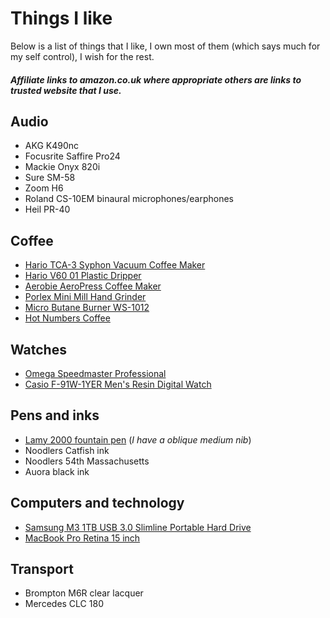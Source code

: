 # Things I like

Below is a list of things that I like, I own most of them (which says much for my self control), I wish for the rest. 

##### Affiliate links to amazon.co.uk where appropriate others are links to trusted website that I use. 

## Audio

- AKG K490nc
- Focusrite Saffire Pro24
- Mackie Onyx 820i
- Sure SM-58
- Zoom H6
- Roland CS-10EM binaural microphones/earphones
- Heil PR-40

## Coffee

- <a href="http://www.amazon.co.uk/gp/product/B000IKLQY6/ref=as_li_ss_tl?ie=UTF8&camp=1634&creative=19450&creativeASIN=B000IKLQY6&linkCode=as2&tag=bowingercom-21" target="_blank">Hario TCA-3 Syphon Vacuum Coffee Maker</a>
- <a href="http://www.amazon.co.uk/gp/product/B00FDOXRIK/ref=as_li_ss_tl?ie=UTF8&camp=1634&creative=19450&creativeASIN=B00FDOXRIK&linkCode=as2&tag=bowingercom-21" target="_blank">Hario V60 01 Plastic Dripper</a>
- <a href="http://www.amazon.co.uk/gp/product/B000GXZ2GS/ref=as_li_ss_tl?ie=UTF8&camp=1634&creative=19450&creativeASIN=B000GXZ2GS&linkCode=as2&tag=bowingercom-21" target="_blank">Aerobie AeroPress Coffee Maker</a>
- <a href="http://www.amazon.co.uk/gp/product/B0044ZA066/ref=as_li_ss_tl?ie=UTF8&camp=1634&creative=19450&creativeASIN=B0044ZA066&linkCode=as2&tag=bowingercom-21" target="_blank">Porlex Mini Mill Hand Grinder</a>
- <a href="http://www.amazon.co.uk/gp/product/B00E678M0S/ref=as_li_ss_tl?ie=UTF8&camp=1634&creative=19450&creativeASIN=B00E678M0S&linkCode=as2&tag=bowingercom-21" target="_blank">Micro Butane Burner WS-1012</a>
- <a href="http://hotnumberscoffee.co.uk/" target="_blank">Hot Numbers Coffee</a>

## Watches

- <a href="http://www.amazon.co.uk/gp/product/B000EJPDOK/ref=as_li_ss_tl?ie=UTF8&camp=1634&creative=19450&creativeASIN=B000EJPDOK&linkCode=as2&tag=bowingercom-21" target="_blank">Omega Speedmaster Professional</a>
- <a href="http://www.amazon.co.uk/gp/product/B000J34HN4/ref=as_li_ss_tl?ie=UTF8&camp=1634&creative=19450&creativeASIN=B000J34HN4&linkCode=as2&tag=bowingercom-21">Casio F-91W-1YER Men's Resin Digital Watch</a>

## Pens and inks

- <a href="http://www.amazon.co.uk/gp/product/B000G0EJBA/ref=as_li_ss_tl?ie=UTF8&camp=1634&creative=19450&creativeASIN=B000G0EJBA&linkCode=as2&tag=bowingercom-21" target="_blank">Lamy 2000 fountain pen</a> (*I have a oblique medium nib*)
- Noodlers Catfish ink
- Noodlers 54th Massachusetts
- Auora black ink

## Computers and technology

- <a href="http://www.amazon.co.uk/gp/product/B008PABFX8/ref=as_li_ss_tl?ie=UTF8&camp=1634&creative=19450&creativeASIN=B008PABFX8&linkCode=as2&tag=bowingercom-21" target="_blank">Samsung M3 1TB USB 3.0 Slimline Portable Hard Drive</a>
- <a href="http://store.apple.com/uk/buy-mac/macbook-pro" target="_blank">MacBook Pro Retina 15 inch</a>

## Transport

- Brompton M6R clear lacquer
- Mercedes CLC 180

